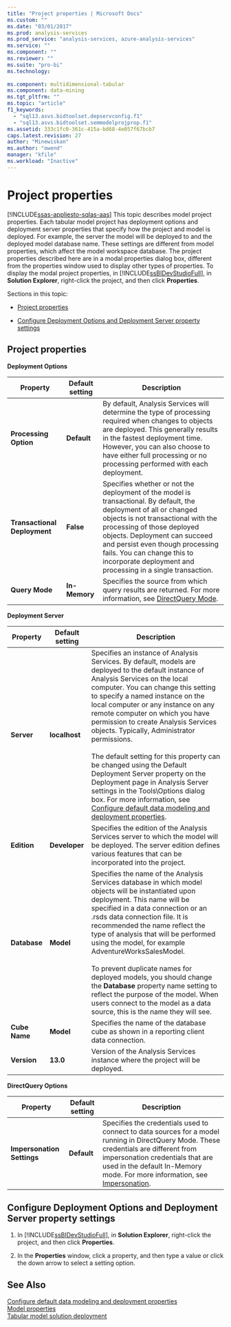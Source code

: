 ```yaml
---
title: "Project properties | Microsoft Docs"
ms.custom: ""
ms.date: "03/01/2017"
ms.prod: analysis-services
ms.prod_service: "analysis-services, azure-analysis-services"
ms.service: ""
ms.component: ""
ms.reviewer: ""
ms.suite: "pro-bi"
ms.technology: 
  
ms.component: multidimensional-tabular
ms.component: data-mining
ms.tgt_pltfrm: ""
ms.topic: "article"
f1_keywords: 
  - "sql13.asvs.bidtoolset.depservconfig.f1"
  - "sql13.asvs.bidtoolset.semmodelprojprop.f1"
ms.assetid: 333c1fc0-361c-415a-bd68-4e057f67bcb7
caps.latest.revision: 27
author: "Minewiskan"
ms.author: "owend"
manager: "kfile"
ms.workload: "Inactive"
---
```

# Project properties 
[!INCLUDE[ssas-appliesto-sqlas-aas](../../includes/ssas-appliesto-sqlas-aas.md)]
  This topic describes model project properties. Each tabular model project has deployment options and deployment server properties that specify how the project and model is deployed. For example, the server the model will be deployed to and the deployed model database name. These settings are different from model properties, which affect the model workspace database. The project properties described here are in a modal properties dialog box, different from the properties window used to display other types of properties. To display the modal project properties, in [!INCLUDE[ssBIDevStudioFull](../../includes/ssbidevstudiofull-md.md)], in **Solution Explorer**, right-click the project, and then click **Properties**.  
  
 Sections in this topic:  
  
-   [Project properties](#bkmk_proj_properties)  
  
-   [Configure Deployment Options and Deployment Server property settings](#bkmk_conf_proj_settings)  
  
##  <a name="bkmk_proj_properties"></a> Project properties  
 **Deployment Options**  
  
|Property|Default setting|Description|  
|--------------|---------------------|-----------------|  
|**Processing Option**|**Default**|By default, Analysis Services will determine the type of processing required when changes to objects are deployed. This generally results in the fastest deployment time. However, you can also choose to have either full processing or no processing performed with each deployment.|  
|**Transactional Deployment**|**False**|Specifies whether or not the deployment of the model is transactional. By default, the deployment of all or changed objects is not transactional with the processing of those deployed objects. Deployment can succeed and persist even though processing fails. You can change this to incorporate deployment and processing in a single transaction.|  
|**Query Mode**|**In-Memory**|Specifies the source from which query results are returned. For more information, see [DirectQuery Mode](../../analysis-services/tabular-models/directquery-mode-ssas-tabular.md).|  
  
 **Deployment Server**  
  
|Property|Default setting|Description|  
|--------------|---------------------|-----------------|  
|**Server**|**localhost**|Specifies an instance of Analysis Services. By default, models are deployed to the default instance of Analysis Services on the local computer. You can change this setting to specify a named instance on the local computer or any instance on any remote computer on which you have permission to create Analysis Services objects. Typically, Administrator permissions.<br /><br /> The default setting for this property can be changed using the Default Deployment Server property on the Deployment page in Analysis Server settings in the Tools\Options dialog box. For more information, see [Configure default data modeling and deployment properties](../../analysis-services/tabular-models/configure-default-data-modeling-and-deployment-properties-ssas-tabular.md).|  
|**Edition**|**Developer**|Specifies the edition of the Analysis Services server to which the model will be deployed. The server edition defines various features that can be incorporated into the project.|  
|**Database**|**Model**|Specifies the name of the Analysis Services database in which model objects will be instantiated upon deployment. This name will be specified in a data connection or an .rsds data connection file. It is recommended the name reflect the type of analysis that will be performed using the model, for example AdventureWorksSalesModel.<br /><br /> To prevent duplicate names for deployed models, you should change the **Database** property name setting to reflect the purpose of the model. When users connect to the model as a data source, this is the name they will see.|  
|**Cube Name**|**Model**|Specifies the name of the database cube as shown in a reporting client data connection.|  
|**Version**|**13.0**|Version of the Analysis Services instance where the project will be deployed.|  
  
 **DirectQuery Options**  
  
|Property|Default setting|Description|  
|--------------|---------------------|-----------------|  
|**Impersonation Settings**|**Default**|Specifies the credentials used to connect to data sources for a model running in DirectQuery Mode. These credentials are different from impersonation credentials that are used in the default In-Memory mode. For more information, see [Impersonation](../../analysis-services/tabular-models/impersonation-ssas-tabular.md).|  
  
##  <a name="bkmk_conf_proj_settings"></a> Configure Deployment Options and Deployment Server property settings  
  
1.  In [!INCLUDE[ssBIDevStudioFull](../../includes/ssbidevstudiofull-md.md)], in **Solution Explorer**, right-click the project, and then click **Properties**.  
  
2.  In the **Properties** window, click a property, and then type a value or click the down arrow to select a setting option.  
  
## See Also  
 [Configure default data modeling and deployment properties](../../analysis-services/tabular-models/configure-default-data-modeling-and-deployment-properties-ssas-tabular.md)   
 [Model properties](../../analysis-services/tabular-models/model-properties-ssas-tabular.md)   
 [Tabular model solution deployment](../../analysis-services/tabular-models/tabular-model-solution-deployment-ssas-tabular.md)  
  
  
